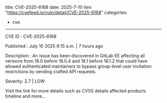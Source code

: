  
title: CVE-2025-6168
date: 2025-7-10
lien: "https://cvefeed.io/vuln/detail/CVE-2025-6168"
categories:
  - cve
---

CVE ID : CVE-2025-6168

Published :  July 10
2025
9:15 a.m. | 7 hours ago

Description : An issue has been discovered in GitLab EE affecting all versions from 18.0 before 18.0.4 and 18.1 before 18.1.2 that could have allowed authenticated maintainers to bypass group-level user invitation restrictions by sending crafted API requests.

Severity: 2.7 | LOW

Visit the link for more details
such as CVSS details
affected products
timeline
and more...
